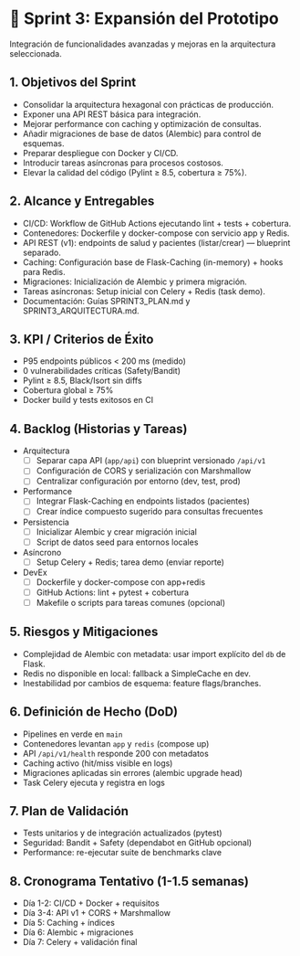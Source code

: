 # 🚀 Sprint 3: Expansión del Prototipo

Integración de funcionalidades avanzadas y mejoras en la arquitectura seleccionada.

## 1. Objetivos del Sprint

- Consolidar la arquitectura hexagonal con prácticas de producción.
- Exponer una API REST básica para integración.
- Mejorar performance con caching y optimización de consultas.
- Añadir migraciones de base de datos (Alembic) para control de esquemas.
- Preparar despliegue con Docker y CI/CD.
- Introducir tareas asíncronas para procesos costosos.
- Elevar la calidad del código (Pylint ≥ 8.5, cobertura ≥ 75%).

## 2. Alcance y Entregables

- CI/CD: Workflow de GitHub Actions ejecutando lint + tests + cobertura.
- Contenedores: Dockerfile y docker-compose con servicio app y Redis.
- API REST (v1): endpoints de salud y pacientes (listar/crear) — blueprint separado.
- Caching: Configuración base de Flask-Caching (in-memory) + hooks para Redis.
- Migraciones: Inicialización de Alembic y primera migración.
- Tareas asíncronas: Setup inicial con Celery + Redis (task demo).
- Documentación: Guías SPRINT3_PLAN.md y SPRINT3_ARQUITECTURA.md.

## 3. KPI / Criterios de Éxito

- P95 endpoints públicos < 200 ms (medido)
- 0 vulnerabilidades críticas (Safety/Bandit)
- Pylint ≥ 8.5, Black/Isort sin diffs
- Cobertura global ≥ 75%
- Docker build y tests exitosos en CI

## 4. Backlog (Historias y Tareas)

- Arquitectura
  - [ ] Separar capa API (`app/api`) con blueprint versionado `/api/v1`
  - [ ] Configuración de CORS y serialización con Marshmallow
  - [ ] Centralizar configuración por entorno (dev, test, prod)
- Performance
  - [ ] Integrar Flask-Caching en endpoints listados (pacientes)
  - [ ] Crear índice compuesto sugerido para consultas frecuentes
- Persistencia
  - [ ] Inicializar Alembic y crear migración inicial
  - [ ] Script de datos seed para entornos locales
- Asíncrono
  - [ ] Setup Celery + Redis; tarea demo (enviar reporte)
- DevEx
  - [ ] Dockerfile y docker-compose con app+redis
  - [ ] GitHub Actions: lint + pytest + cobertura
  - [ ] Makefile o scripts para tareas comunes (opcional)

## 5. Riesgos y Mitigaciones

- Complejidad de Alembic con metadata: usar import explícito del `db` de Flask.
- Redis no disponible en local: fallback a SimpleCache en dev.
- Inestabilidad por cambios de esquema: feature flags/branches.

## 6. Definición de Hecho (DoD)

- Pipelines en verde en `main`
- Contenedores levantan `app` y `redis` (compose up)
- API `/api/v1/health` responde 200 con metadatos
- Caching activo (hit/miss visible en logs)
- Migraciones aplicadas sin errores (alembic upgrade head)
- Task Celery ejecuta y registra en logs

## 7. Plan de Validación

- Tests unitarios y de integración actualizados (pytest)
- Seguridad: Bandit + Safety (dependabot en GitHub opcional)
- Performance: re-ejecutar suite de benchmarks clave

## 8. Cronograma Tentativo (1-1.5 semanas)

- Día 1-2: CI/CD + Docker + requisitos
- Día 3-4: API v1 + CORS + Marshmallow
- Día 5: Caching + índices
- Día 6: Alembic + migraciones
- Día 7: Celery + validación final
